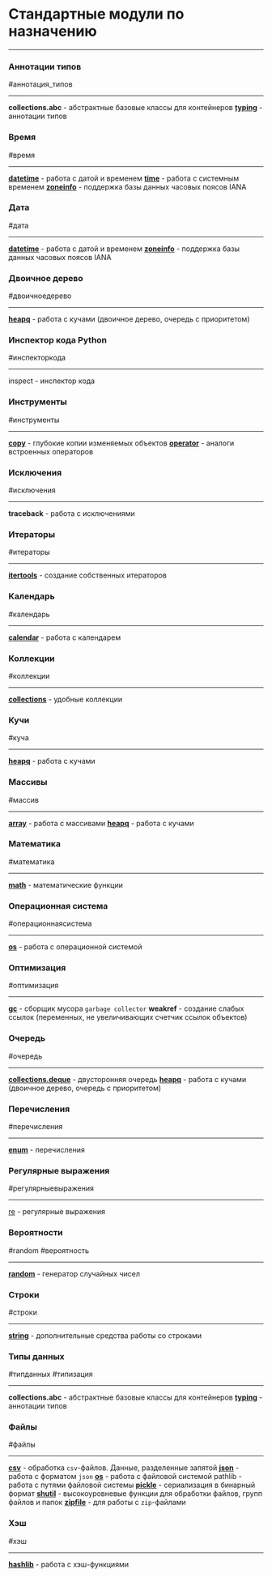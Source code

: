 # Стандартные модули по назначению
***

### Аннотации типов
#аннотация_типов 
***
**collections.abc** - абстрактные базовые классы для контейнеров
**[typing](модули/typing/_typing%20-%20модуль.md)** - аннотации типов


### Время 
#время
***
**[datetime](модули/datetime/_datetime%20-%20модуль.md)** - работа с датой и временем
**[time](модули/time/_time%20-%20модуль.md)** - работа с системным временем
**[zoneinfo](модули/zoneinfo/_zoneinfo%20-%20модуль.md)** - поддержка базы данных часовых поясов IANA


### Дата
#дата
***
**[datetime](модули/datetime/_datetime%20-%20модуль.md)** - работа с датой и временем
**[zoneinfo](модули/zoneinfo/_zoneinfo%20-%20модуль.md)** - поддержка базы данных часовых поясов IANA


### Двоичное дерево
#двоичноедерево 
***
**[heapq](модули/heapq/_heapq%20-%20модуль.md)** - работа с кучами (двоичное дерево, очередь с приоритетом)


### Инспектор кода Python
#инспекторкода
***
inspect - инспектор кода

### Инструменты
#инструменты
***
**[copy](модули/copy/_copy%20-%20модуль.md)** - глубокие копии изменяемых объектов
**[operator](модули/operator/_operator%20-%20модуль.md)** - аналоги встроенных операторов


### Исключения
#исключения
***
**traceback** - работа с исключениями


### Итераторы
#итераторы
***
**[itertools](модули/itertools/_itertools%20-%20модуль.md)** - создание собственных итераторов


### Календарь
#календарь
***
**[calendar](модули/calendar/_calendar%20-%20модуль.md)** - работа с календарем


### Коллекции
#коллекции 
***
**[collections](модули/collections/_collections%20-%20модуль.md)** - удобные коллекции


### Кучи
#куча 
***
**[heapq](модули/heapq/_heapq%20-%20модуль.md)** - работа с кучами


### Массивы
#массив 
***
**[array](модули/array/_array%20-%20модуль.md)** - работа с массивами
**[heapq](модули/heapq/_heapq%20-%20модуль.md)** - работа с кучами


### Математика
#математика 
***
**[math](модули/math/_math%20-%20модуль.md)** - математические функции


### Операционная система
#операционнаясистема
***
**[os](модули/os/_os%20-%20модуль.md)** - работа с операционной системой

### Оптимизация
#оптимизация 
***
**[gc](модули/gc/_gc%20-%20модуль.md)** - сборщик мусора `garbage collector`
**weakref** - создание слабых ссылок (переменных, не увеличивающих счетчик ссылок объектов)


### Очередь
#очередь 
***
**[collections.deque](модули/collections/_deque%20-%20класс.md)** - двусторонняя очередь
**[heapq](модули/heapq/_heapq%20-%20модуль.md)** - работа с кучами (двоичное дерево, очередь с приоритетом)


### Перечисления
#перечисления 
***
**[enum](модули/enum/_enum%20-%20модуль.md)** - перечисления


### Регулярные выражения
#регулярныевыражения 
***
[re](модули/re/_re%20-%20модуль.md) - регулярные выражения


### Вероятности
#random #вероятность
***
**[random](модули/random/_random%20-%20модуль.md)** - генератор случайных чисел


### Строки
#строки
***
**[string](модули/string/_string%20-%20модуль.md)** - дополнительные средства работы со строками


### Типы данных
#типданных #типизация 
***
**collections.abc** - абстрактные базовые классы для контейнеров
**[typing](модули/typing/_typing%20-%20модуль.md)** - аннотации типов


### Файлы
#файлы
***
**[csv](модули/csv/_csv%20-%20модуль.md)** - обработка `csv`-файлов. Данные, разделенные запятой
**[json](модули/json/_json%20-%20модуль.md)** - работа с форматом `json`
**[os](модули/os/_os%20-%20модуль.md)** - работа с файловой системой
pathlib - работа с путями файловой системы
**[pickle](модули/pickle/_pickle%20-%20модуль.md)** - сериализация в бинарный формат
**[shutil](модули/shutil/_shutil%20-%20модуль.md)** - высокоуровневые функции для обработки файлов, групп файлов и папок
**[zipfile](модули/zipfile/_zipfile%20-%20модуль.md)** - для работы с `zip`-файлами

### Хэш
#хэш 
***
**[hashlib](модули/hashlib/_hashlib%20-%20модуль.md)** - работа с хэш-функциями